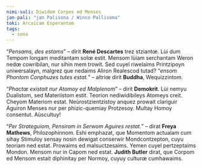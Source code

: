 ```yaml
---
nimi-suli: Diwidom Corpes ed Menses
jan-pali: "jan Palisona / Winco Pallisoma"
toki: Arcaicam Esperantom
tags:
  - sona
---
```

“*Pensams, des estams*” – dirit **René Descartes** trez stziantœ. Lùi dum Tempom longam meditantam solœ estit. Mensom lùiam serchantam Weron nedœ cowribilan, nur sihin mem trowit. Sed cuyel riwelaims Printzipoyn uniwersalayn, malgrez que nedaims Aliron Realescod tutad? “*ensom Phontom Conphuzes tutes estat.*” –  altriœ dirit **Buddha**, Wequizzintom.

“*Phactœ existait nur Atomoy ed Malplenom*” – dirit **Demokrit**. Lùi nemyu Dualistom, sed Materiistom estit. Teorion nediwidibileys Atomeys creit. Cheyom Materiom estat. Neùrostzientzistoy anquez prowait clariguir Aguiron Menses nur per phizic-quemiay Protzesoy. Multay Homoy consentut. Aùscultuy!

“*Per Strateguiom, Pensirom in Serwom Aguires restat.*” – dirat **Freya Mathews**, Philozophinnom. Eshi emphazat, que Momentom actualam cum sihay Stimuloy sensay nosin dewigat conserwir Mondcontzepton, cuyu teoriam ned estat. Prowaims ed malsuctzesaims. Yemen cuyel pertzeptaims Mondon. Mensom nur in Capom ned estat. **Judith Butler** dirat, que Corpom ed Mensom estait diphinitay per Normoy, cuyuy culturœ cumhawaims.

<link rel="preconnect" href="https://fonts.googleapis.com">
<link rel="preconnect" href="https://fonts.gstatic.com" crossorigin>
<link href="https://fonts.googleapis.com/css2?family=IM+Fell+English:ital@0;1&display=swap" rel="stylesheet">
<style>
main {
  font-family: "IM Fell English", serif;
  font-weight: 400;
  font-style: normal;
}
</style>

